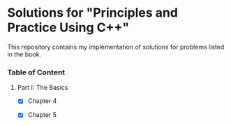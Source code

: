 # Solutions for "Principles and Practice Using C++"

This repository contains my implementation of solutions for problems listed in the book.

### Table of Content

1. Part I: The Basics
   - [X] Chapter 4
   - [X] Chapter 5
   
